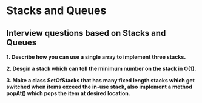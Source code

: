 # Stacks and Queues

## Interview questions based on Stacks and Queues

**1. Describe how you can use a single array to implement three stacks.**

**2. Desgin a stack which can tell the minimum number on the stack in O(1).**

**3. Make a class SetOfStacks that has many fixed length stacks which get switched when items exceed the in-use stack, also implement a method popAt() which pops the item at desired location.**
